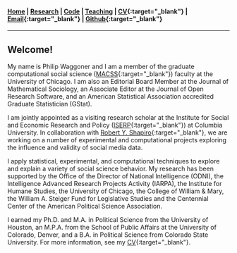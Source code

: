 #### [Home](https://pdwaggoner.github.io) | [Research](/Research.md) | [Code](/Code.md) | [Teaching](/Teaching.md) | [CV](https://www.dropbox.com/s/ikt228v5lmobro2/Philip%20Waggoner_CV.pdf?dl=0){:target="_blank"} | [Email](mailto:pdwaggoner@uchicago.edu){:target="_blank"} | [Github](https://github.com/pdwaggoner){:target="_blank"} 
___________

## Welcome!

My name is Philip Waggoner and I am a member of the graduate computational social science ([MACSS](https://macss.uchicago.edu/directory/philip-waggoner){:target="_blank"}) faculty at the University of Chicago. I am also an Editorial Board Member at the Journal of Mathematical Sociology, an Associate Editor at the Journal of Open Research Software, and an American Statistical Association accredited Graduate Statistician (GStat).

I am jointly appointed as a visiting research scholar at the Institute for Social and Economic Research and Policy ([ISERP](http://iserp.columbia.edu/people/philip-d-waggoner){:target="_blank"}) at Columbia University. In collaboration with [Robert Y. Shapiro](https://www.sipa.columbia.edu/faculty-research/faculty-directory/robert-shapiro){:target="_blank"}, we are working on a number of experimental and computational projects exploring the influence and validity of social media data.

I apply statistical, experimental, and computational techniques to explore and explain a variety of social science behavior. My research has been supported by the Office of the Director of National Intelligence (ODNI), the Intelligence Advanced Research Projects Activity (IARPA), the Institute for Humane Studies, the University of Chicago, the College of William & Mary, the William A. Steiger Fund for Legislative Studies and the Centennial Center of the American Political Science Association.

I earned my Ph.D. and M.A. in Political Science from the University of Houston, an M.P.A. from the School of Public Affairs at the University of Colorado, Denver, and a B.A. in Political Science from Colorado State University. For more information, see my [CV](https://www.dropbox.com/s/ikt228v5lmobro2/Philip%20Waggoner_CV.pdf?dl=0){:target="_blank"}.
